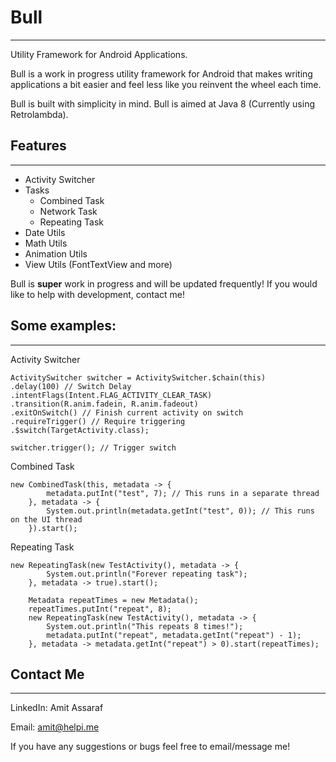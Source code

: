
# Bull
---------
Utility Framework for Android Applications.

Bull is a work in progress utility framework for Android that makes writing applications a bit easier and feel less like you reinvent the wheel each time.

Bull is built with simplicity in mind. 
Bull is aimed at Java 8 (Currently using Retrolambda).

Features
------------
--------------
 - Activity Switcher
 - Tasks
	 - Combined Task
	 - Network Task
	 - Repeating Task
 - Date Utils
 - Math Utils
 - Animation Utils
 - View Utils (FontTextView and more)

Bull is **super** work in progress and will be updated frequently! If you would like to help with development, contact me!

Some examples:
-----------------------
---------------------------
Activity Switcher

    ActivitySwitcher switcher = ActivitySwitcher.$chain(this)
	.delay(100) // Switch Delay
	.intentFlags(Intent.FLAG_ACTIVITY_CLEAR_TASK) 
	.transition(R.anim.fadein, R.anim.fadeout)
	.exitOnSwitch() // Finish current activity on switch
	.requireTrigger() // Require triggering
	.$switch(TargetActivity.class);
    
    switcher.trigger(); // Trigger switch

Combined Task

    new CombinedTask(this, metadata -> {
            metadata.putInt("test", 7); // This runs in a separate thread
        }, metadata -> {
            System.out.println(metadata.getInt("test", 0)); // This runs on the UI thread
        }).start();
Repeating Task

    new RepeatingTask(new TestActivity(), metadata -> {
            System.out.println("Forever repeating task");
        }, metadata -> true).start();

        Metadata repeatTimes = new Metadata();
        repeatTimes.putInt("repeat", 8);
        new RepeatingTask(new TestActivity(), metadata -> {
            System.out.println("This repeats 8 times!");
            metadata.putInt("repeat", metadata.getInt("repeat") - 1);
        }, metadata -> metadata.getInt("repeat") > 0).start(repeatTimes);

Contact Me
----------
------------
LinkedIn: Amit Assaraf

Email: amit@helpi.me

If you have any suggestions or bugs feel free to email/message me!